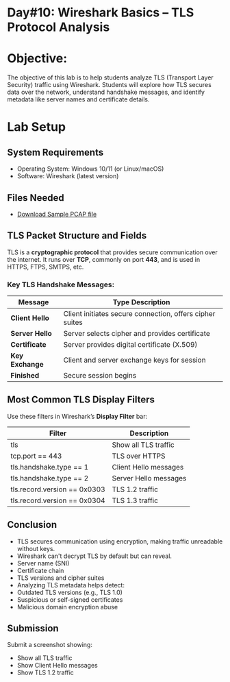 # Day#10: Wireshark Basics – TLS Protocol Analysis

# Objective:
The objective of this lab is to help students analyze TLS (Transport Layer Security) traffic using Wireshark. Students will explore how TLS secures data over the network, understand handshake messages, and identify metadata like server names and certificate details.

# Lab Setup
## System Requirements
- Operating System: Windows 10/11 (or Linux/macOS)
- Software: Wireshark (latest version)
## Files Needed
- [Download Sample PCAP file](https://github.com/0xrajneesh/90-Days-SOC-Challenge-Beginner/raw/refs/heads/main/Protocol_Analysis_pcap.pcapng)

## TLS Packet Structure and Fields
TLS is a **cryptographic protocol** that provides secure communication over the internet. It runs over **TCP**, commonly on port **443**, and is used in HTTPS, FTPS, SMTPS, etc.

### Key TLS Handshake Messages:
|Message |Type	Description|
|------|-------------------|
|**Client Hello**|	Client initiates secure connection, offers cipher suites|
|**Server Hello**	|Server selects cipher and provides certificate|
|**Certificate**	|Server provides digital certificate (X.509)|
|**Key Exchange**|	Client and server exchange keys for session|
|**Finished**	|Secure session begins|

## Most Common TLS Display Filters
Use these filters in Wireshark’s **Display Filter** bar:

|Filter	|Description|
|------|-------------|
|tls|	Show all TLS traffic|
|tcp.port == 443|	TLS over HTTPS|
|tls.handshake.type == 1	|Client Hello messages|
|tls.handshake.type == 2	|Server Hello messages|
|tls.record.version == 0x0303	|TLS 1.2 traffic|
|tls.record.version == 0x0304	|TLS 1.3 traffic|

## Conclusion

- TLS secures communication using encryption, making traffic unreadable without keys.
- Wireshark can't decrypt TLS by default but can reveal.
- Server name (SNI)
- Certificate chain
- TLS versions and cipher suites
- Analyzing TLS metadata helps detect:
- Outdated TLS versions (e.g., TLS 1.0)
- Suspicious or self-signed certificates
- Malicious domain encryption abuse

## Submission
Submit a screenshot showing:

- Show all TLS traffic
- Show Client Hello messages
- Show TLS 1.2 traffic
